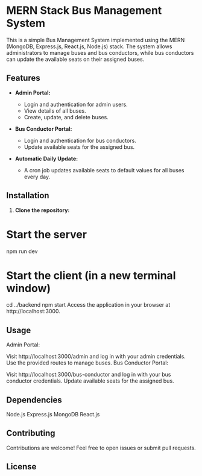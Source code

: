 # MERN Stack Bus Management System

This is a simple Bus Management System implemented using the MERN (MongoDB, Express.js, React.js, Node.js) stack. The system allows administrators to manage buses and bus conductors, while bus conductors can update the available seats on their assigned buses.

## Features

- **Admin Portal:**
  - Login and authentication for admin users.
  - View details of all buses.
  - Create, update, and delete buses.

- **Bus Conductor Portal:**
  - Login and authentication for bus conductors.
  - Update available seats for the assigned bus.

- **Automatic Daily Update:**
  - A cron job updates available seats to default values for all buses every day.

## Installation

1. **Clone the repository:**


# Start the server
npm run dev
 
# Start the client (in a new terminal window)
cd ../backend
npm start
Access the application in your browser at http://localhost:3000.

## Usage
Admin Portal:

Visit http://localhost:3000/admin and log in with your admin credentials.
Use the provided routes to manage buses.
Bus Conductor Portal:

Visit http://localhost:3000/bus-conductor and log in with your bus conductor credentials.
Update available seats for the assigned bus.

## Dependencies
Node.js
Express.js
MongoDB
React.js

## Contributing
Contributions are welcome! Feel free to open issues or submit pull requests.

## License

